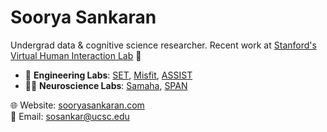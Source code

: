 # Soorya Sankaran

Undergrad data & cognitive science researcher. Recent work at [Stanford's Virtual Human Interaction Lab](https://vhil.stanford.edu/) 🥽

- 🧠 **Engineering Labs**: [SET](https://setlab.soe.ucsc.edu/about/), [Misfit](https://www.misfit-lab.com/), [ASSIST](https://assist.engineering.ucsc.edu/)
- 👨‍💻 **Neuroscience Labs**: [Samaha](https://samahalab.ucsc.edu/), [SPAN](https://spanlab.stanford.edu/)

🌐 Website: [sooryasankaran.com](http://sooryasankaran.com)  
📧 Email: [sosankar@ucsc.edu](mailto:sosankar@ucsc.edu)
